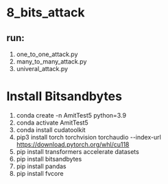 # 8_bits_attack

## run:
1. one_to_one_attack.py
2. many_to_many_attack.py
3. univeral_attack.py

# Install Bitsandbytes
1. conda create -n AmitTest5 python=3.9
2. conda activate AmitTest5
3. conda install cudatoolkit
4. pip3 install torch torchvision torchaudio --index-url https://download.pytorch.org/whl/cu118
5. pip install transformers accelerate datasets
6. pip install bitsandbytes
7. pip install pandas
8. pip install fvcore








